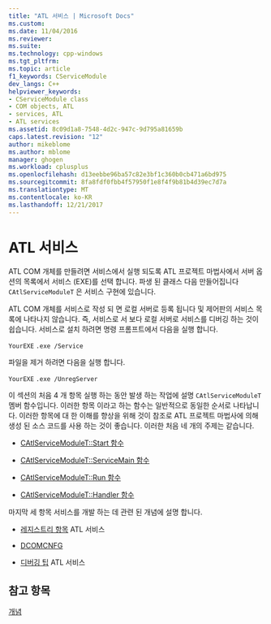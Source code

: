```yaml
---
title: "ATL 서비스 | Microsoft Docs"
ms.custom: 
ms.date: 11/04/2016
ms.reviewer: 
ms.suite: 
ms.technology: cpp-windows
ms.tgt_pltfrm: 
ms.topic: article
f1_keywords: CServiceModule
dev_langs: C++
helpviewer_keywords:
- CServiceModule class
- COM objects, ATL
- services, ATL
- ATL services
ms.assetid: 8c09d1a8-7548-4d2c-947c-9d795a81659b
caps.latest.revision: "12"
author: mikeblome
ms.author: mblome
manager: ghogen
ms.workload: cplusplus
ms.openlocfilehash: d13eebbe96ba57c82e3bf1c360b0cb471a6bd975
ms.sourcegitcommit: 8fa8fdf0fbb4f57950f1e8f4f9b81b4d39ec7d7a
ms.translationtype: MT
ms.contentlocale: ko-KR
ms.lasthandoff: 12/21/2017
---
```

# <a name="atl-services"></a>ATL 서비스
ATL COM 개체를 만들려면 서비스에서 실행 되도록 ATL 프로젝트 마법사에서 서버 옵션의 목록에서 서비스 (EXE)를 선택 합니다. 파생 된 클래스 다음 만들어집니다 `CAtlServiceModuleT` 은 서비스 구현에 있습니다.  
  
 ATL COM 개체를 서비스로 작성 되 면 로컬 서버로 등록 됩니다 및 제어판의 서비스 목록에 나타나지 않습니다. 즉, 서비스로 서 보다 로컬 서버로 서비스를 디버깅 하는 것이 쉽습니다. 서비스로 설치 하려면 명령 프롬프트에서 다음을 실행 합니다.  
  
 `YourEXE` `.exe /Service`  
  
 파일을 제거 하려면 다음을 실행 합니다.  
  
 `YourEXE` `.exe /UnregServer`  
  
 이 섹션의 처음 4 개 항목 실행 하는 동안 발생 하는 작업에 설명 `CAtlServiceModuleT` 멤버 함수입니다. 이러한 항목 이라고 하는 함수는 일반적으로 동일한 순서로 나타납니다. 이러한 항목에 대 한 이해를 향상을 위해 것이 참조로 ATL 프로젝트 마법사에 의해 생성 된 소스 코드를 사용 하는 것이 좋습니다. 이러한 처음 네 개의 주제는 같습니다.  
  

-   [CAtlServiceModuleT::Start 함수](../atl/reference/catlservicemodulet-class.md#start)  
  
-   [CAtlServiceModuleT::ServiceMain 함수](../atl/reference/catlservicemodulet-class.md#servicemain)  
  
-   [CAtlServiceModuleT::Run 함수](../atl/reference/catlservicemodulet-class.md#run)  
  
-   [CAtlServiceModuleT::Handler 함수](../atl/reference/catlservicemodulet-class.md#handler)  
  
 마지막 세 항목 서비스를 개발 하는 데 관련 된 개념에 설명 합니다.  
  
-   [레지스트리 항목](../atl/registry-entries.md) ATL 서비스  
  
-   [DCOMCNFG](../atl/dcomcnfg.md)  
  
-   [디버깅 팁](../atl/debugging-tips.md) ATL 서비스  
  
## <a name="see-also"></a>참고 항목  
 [개념](../atl/active-template-library-atl-concepts.md)

